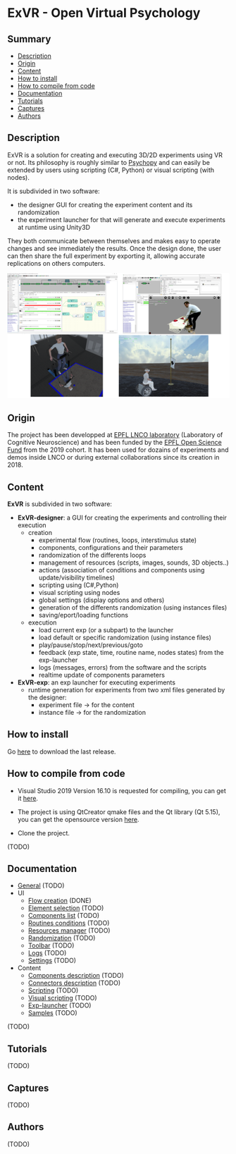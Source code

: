 # ExVR - Open Virtual Psychology

## Summary

* [Description](#description)
* [Origin](#origin)
* [Content](#content)
* [How to install](#how-to-install)
* [How to compile from code](#how-to-compile-from-code)
* [Documentation](#documentation)
* [Tutorials](#tutorials)
* [Captures](#captures)
* [Authors](#authors)

## Description

ExVR is a solution for creating and executing 3D/2D experiments using VR or not. Its philosophy is roughly similar to [Psychopy](https://www.psychopy.org/) and can easily be extended by users using scripting (C#, Python) or visual scripting (with nodes).

It is subdivided in two software: 
  *	the designer GUI for creating the experiment content and its randomization
  *	the experiment launcher for that will generate and execute experiments at runtime using Unity3D

They both communicate between themselves and makes easy to operate changes and see immediately the results.
Once the design done, the user can then share the full experiment by exporting it, allowing accurate replications on others computers.

<p float="center">
  <img src="captures/4-panel.png" width="800" />
</p>

## Origin

The project has been developped at [EPFL LNCO laboratory](https://www.epfl.ch/labs/lnco/) (Laboratory of Cognitive Neuroscience) and has been funded by the [EPFL Open Science Fund](https://www.epfl.ch/research/open-science/in-practice/open-science-fund/) from the 2019 cohort. It has been used for dozains of experiments and demos inside LNCO or during external collaborations since its creation in 2018.


## Content

**ExVR** is subdivided in two software:
* **ExVR-designer**: a GUI for creating the experiments and controlling their execution
  * creation
    * experimental flow (routines, loops, interstimulus state)
    * components, configurations and their parameters
    * randomization of the differents loops
    * management of resources (scripts, images, sounds, 3D objects..)
    * actions (association of conditions and components using update/visibility timelines)   
    * scripting using (C#,Python)
    * visual scripting using nodes
    * global settings (display options and others)
    * generation of the differents randomization (using instances files)
    * saving/eport/loading functions
  * execution
    * load current exp (or a subpart) to the launcher
    * load default or specific randomization (using instance files)
    * play/pause/stop/next/previous/goto
    * feedback (exp state, time, routine name, nodes states) from the exp-launcher
    * logs (messages, errors) from the software and the scripts
    * realtime update of components parameters
* **ExVR-exp**: an exp launcher for executing experiments
  * runtime generation for experiments from two xml files generated by the designer:
    * experiment file -> for the content
    * instance file  -> for the randomization
  

## How to install

Go [here](releases/tag/1.0a17) to download the last release.

## How to compile from code

 * Visual Studio 2019 Version 16.10 is requested for compiling, you can get it [here](
https://visualstudio.microsoft.com/vs/community/). 

 * The project is using QtCreator qmake files and the Qt library (Qt 5.15), you can get the opensource version [here](https://www.qt.io/download-thank-you).

 * Clone the project.

(TODO)

## Documentation

* [General](cpp-projects/_build/bin/exvr-designer/data/documentation/doc_general.md) (TODO)
* UI
  * [Flow creation](cpp-projects/_build/bin/exvr-designer/data/documentation/doc_ui_flow_creation.md) (DONE)
  * [Element selection](cpp-projects/_build/bin/exvr-designer/data/documentation/doc_ui_element_selection.md) (TODO)
  * [Components list](cpp-projects/_build/bin/exvr-designer/data/documentation/doc_ui_component_list.md) (TODO)
  * [Routines conditions](cpp-projects/_build/bin/exvr-designer/data/documentation/doc_ui_routines_conditions.md) (TODO)
  * [Resources manager](cpp-projects/_build/bin/exvr-designer/data/documentation/doc_ui_resources_manager.md) (TODO)
  * [Randomization](cpp-projects/_build/bin/exvr-designer/data/documentation/doc_ui_randomization.md) (TODO)
  * [Toolbar](cpp-projects/_build/bin/exvr-designer/data/documentation/doc_ui_toolboar.md) (TODO)
  * [Logs](cpp-projects/_build/bin/exvr-designer/data/documentation/doc_ui_logs.md) (TODO)
  * [Settings](pp-projects/_build/bin/exvr-designer/data/documentation/doc_ui_settings.md) (TODO)
* Content
  * [Components description](cpp-projects/_build/bin/exvr-designer/data/documentation/doc_content_components.md) (TODO)
  * [Connectors description](cpp-projects/_build/bin/exvr-designer/data/documentation/doc_content_connectors.md) (TODO)
  * [Scripting](cpp-projects/_build/bin/exvr-designer/data/documentation/doc_content_scripting.md) (TODO)
  * [Visual scripting](cpp-projects/_build/bin/exvr-designer/data/documentation/doc_content_visual_scripting.md) (TODO)
  * [Exp-launcher](cpp-projects/_build/bin/exvr-designer/data/documentation/doc_content_exp_launcher.md) (TODO)
  * [Samples](cpp-projects/_build/bin/exvr-designer/data/documentation/doc_content_samples.md) (TODO)

(TODO)

## Tutorials

(TODO)

## Captures

(TODO)


## Authors

(TODO)
